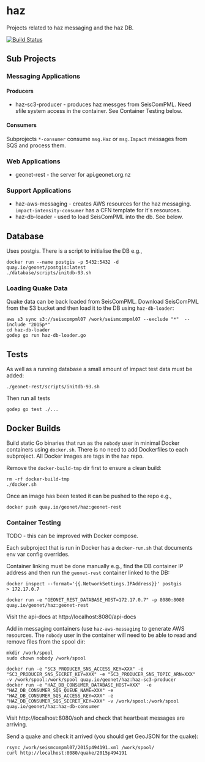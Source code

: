 # haz

Projects related to haz messaging and the haz DB.  

[![Build Status](https://travis-ci.org/GeoNet/haz.svg?branch=master)](https://travis-ci.org/GeoNet/haz)

## Sub Projects

### Messaging Applications

#### Producers

* haz-sc3-producer - produces haz messges from SeisComPML.  Need sfile system access in the container.  See Container Testing below.

#### Consumers

Subprojects `*-consumer` consume `msg.Haz` or `msg.Impact` messages from SQS and process them.

### Web Applications

* geonet-rest - the server for api.geonet.org.nz

### Support Applications

* haz-aws-messaging - creates AWS resources for the haz messaging.  `impact-intensity-consumer` has a CFN template for it's resources. 
* haz-db-loader - used to load SeisComPML into the db.  See below.

## Database

Uses postgis.  There is a script to initialise the DB e.g.,

```
docker run --name postgis -p 5432:5432 -d quay.io/geonet/postgis:latest
./database/scripts/initdb-93.sh
```

### Loading Quake Data

Quake data can be back loaded from SeisComPML.  Download SeisComPML from the S3 bucket and then load it to the DB using `haz-db-loader`:

```
aws s3 sync s3://seiscompml07 /work/seismcompml07 --exclude "*"  --include "2015p*"
cd haz-db-loader
godep go run haz-db-loader.go
```

## Tests

As well as a running database a small amount of impact test data must be added:

```
./geonet-rest/scripts/initdb-93.sh
```

Then run all tests

```
godep go test ./...
```

## Docker Builds

Build static Go binaries that run as the `nobody` user in minimal Docker containers using `docker.sh`.  There is no need to add Dockerfiles to each subproject.  All Docker images are tags in the `haz` repo.

Remove the `docker-build-tmp` dir first to ensure a clean build:

```
rm -rf docker-build-tmp
./docker.sh
```

Once an image has been tested it can be pushed to the repo e.g.,

```
docker push quay.io/geonet/haz:geonet-rest
```

### Container Testing

TODO - this can be improved with Docker compose.

Each subproject that is run in Docker has a  `docker-run.sh` that documents env var config overrides.

Container linking must be done manually e.g., find the DB container IP address and then run the `geonet-rest` container linked to the DB:

```
docker inspect --format='{{.NetworkSettings.IPAddress}}' postgis
> 172.17.0.7

docker run -e "GEONET_REST_DATABASE_HOST=172.17.0.7" -p 8080:8080 quay.io/geonet/haz:geonet-rest
```

Visit the api-docs at http://localhost:8080/api-docs 

Add in messaging containers (use `haz-aws-messaging` to generate AWS resources.  The `nobody` user in the container will need to be able to read and remove files from the spool dir:

```
mkdir /work/spool
sudo chown nobody /work/spool
```

```
docker run -e "SC3_PRODUCER_SNS_ACCESS_KEY=XXX" -e "SC3_PRODUCER_SNS_SECRET_KEY=XXX" -e "SC3_PRODUCER_SNS_TOPIC_ARN=XXX"  -v /work/spool:/work/spool quay.io/geonet/haz:haz-sc3-producer
docker run -e "HAZ_DB_CONSUMER_DATABASE_HOST=XXX"  -e "HAZ_DB_CONSUMER_SQS_QUEUE_NAME=XXX" -e "HAZ_DB_CONSUMER_SQS_ACCESS_KEY=XXX" -e "HAZ_DB_CONSUMER_SQS_SECRET_KEY=XXX" -v /work/spool:/work/spool quay.io/geonet/haz:haz-db-consumer
```

Visit http://localhost:8080/soh and check that heartbeat messages are arriving.

Send a quake and check it arrived (you should get GeoJSON for the quake):

```
rsync /work/seismcompml07/2015p494191.xml /work/spool/
curl http://localhost:8080/quake/2015p494191
```